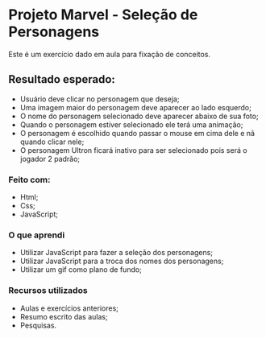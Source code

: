 # Projeto Marvel - Seleção de Personagens

Este é um exercício dado em aula para fixação de conceitos.
## Resultado esperado:

- Usuário deve clicar no personagem que deseja;
- Uma imagem maior do personagem deve aparecer ao lado esquerdo;
- O nome do personagem selecionado deve aparecer abaixo de sua foto;
- Quando o personagem estiver selecionado ele terá uma animação;
- O personagem é escolhido quando passar o mouse em cima dele e nã quando clicar nele;
- O personagem Ultron ficará inativo para ser selecionado pois será o jogador 2 padrão;


### Feito com:
- Html;
- Css;
- JavaScript;

### O que aprendi

- Utilizar JavaScript para fazer a seleção dos personagens;
- Utilizar JavaScript para a troca dos nomes dos personagens;
- Utilizar um gif como plano de fundo; 

### Recursos utilizados

- Aulas e exercícios anteriores;
- Resumo escrito das aulas;
- Pesquisas.


